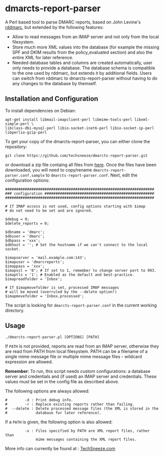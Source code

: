 # dmarcts-report-parser
A Perl based tool to parse DMARC reports, based on John Levine's [rddmarc](http://www.taugh.com/rddmarc/), but extended by the following features:
* Allow to read messages from an IMAP server and not only from the local filesystem.
* Store much more XML values into the database (for example the missing SPF and DKIM results from the policy_evaluated section) and also the entire XML for later reference.
* Needed database tables and columns are created automatically, user only needs to provide a database. The database schema is compatible to the one used by rddmarc, but extends it by additional fields. Users can switch from rddmarc to dmarcts-report-parser without having to do any changes to the database by themself.


## Installation and Configuration

To install dependencies on Debian:
```
apt-get install libmail-imapclient-perl libmime-tools-perl libxml-simple-perl \
libclass-dbi-mysql-perl libio-socket-inet6-perl libio-socket-ip-perl libperlio-gzip-perl
```

To get your copy of the dmarcts-report-parser, you can either clone the repository:
```
git clone https://github.com/techsneeze/dmarcts-report-parser.git
```
or download a zip file containg all files from [here](https://github.com/techsneeze/dmarcts-report-parser/archive/master.zip). Once the files have been downloaded, you will need to copy/rename `dmarcts-report-parser.conf.sample` to `dmarcts-report-parser.conf`. Next, edit the configuration options:

```
####################################################################
### configuration ##################################################
####################################################################

# If IMAP access is not used, config options starting with $imap
# do not need to be set and are ignored.

$debug = 0;
$delete_reports = 0;

$dbname = 'dmarc';
$dbuser = 'dmarc';
$dbpass = 'xxx';
$dbhost = ''; # Set the hostname if we can't connect to the local socket.

$imapserver = 'mail.example.com:143';
$imapuser = 'dmarcreports';
$imappass = 'xxx';
$imapssl = '0'; # If set to 1, remember to change server port to 993.
$imaptls = '1'; # Enabled as the default and best-practice.
$imapreadfolder = 'Inbox';

# If $imapmovefolder is set, processed IMAP messages
# will be moved (overruled by the --delete option!)
$imapmovefolder = 'Inbox.processed';
```
The script is looking for `dmarcts-report-parser.conf` in the current working directory.

## Usage

```
./dmarcts-report-parser.pl [OPTIONS] [PATH]
```
If `PATH` is not provided, reports are read from an IMAP server, otherwise they are read from PATH from local filesystem. PATH can be a filename of a single mime message file or multiple mime message files - wildcard expression are allowed.

**Remember**: To run, this script needs custom configurations: a database server and credentials and (if used) an IMAP server and credentials. These values must be set in the config file as described above.

The following options are always allowed:
```
#        -d : Print debug info.
#        -r : Replace existing reports rather than failing.
#  --delete : Delete processed message files (the XML is stored in the
#             database for later reference).
```

If a `PATH` is given, the following option is also allowed:
```
         -x : Files specified by PATH are XML report files, rather than
              mime messages containing the XML report files.
```

More info can currently be found at : [TechSneeze.com](http://www.techsneeze.com/how-parse-dmarc-reports-imap/)

